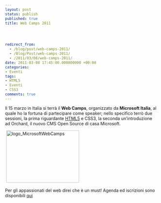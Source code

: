 ```yaml
---
layout: post
status: publish
published: true
title: Web Camps 2011




redirect_from: 
  - /blog/post/web-camps-2011/
  - /Blog/Post/web-camps-2011/
  - /2011/03/08/web-camps-2011/
date: 2011-03-08 17:45:00.000000000 +00:00
categories:
- Eventi
tags:
- HTML5
- Eventi
- CSS3
comments: true
---
```

<p>Il 15 marzo in Italia si terrà il <strong>Web Camps</strong>, organizzato da <strong>Microsoft Italia</strong>, al quale ho la fortuna di partecipare come speaker; nello specifico terrò due sessioni, la prima riguardante <a title="Post about HTML5" href="http://tostring.it/tags/archive/html5" target="_blank">HTML5</a> e CSS3, la seconda un’introduzione ad Orchard, il nuovo CMS Open Source di casa Microsoft.     <br /></p>  <p>&#160;<a href="http://www.tostring.it/UserFiles/imperugo/logo_MicrosoftWebCamps_2.gif"><img style="background-image: none; border-bottom: 0px; border-left: 0px; padding-left: 0px; padding-right: 0px; display: inline; border-top: 0px; border-right: 0px; padding-top: 0px" title="logo_MicrosoftWebCamps" border="0" alt="logo_MicrosoftWebCamps" src="http://www.tostring.it/UserFiles/imperugo/logo_MicrosoftWebCamps_thumb.gif" width="240" height="172" /></a>    <br /></p>  <p>Per gli appassionati del web direi che è un must! Agenda ed iscrizioni sono disponibili <a title="Microsoft Web Camp" href="http://www.microsoft.com/italy/webcamps/default.aspx" rel="nofollow" target="_blank">qui</a></p>
